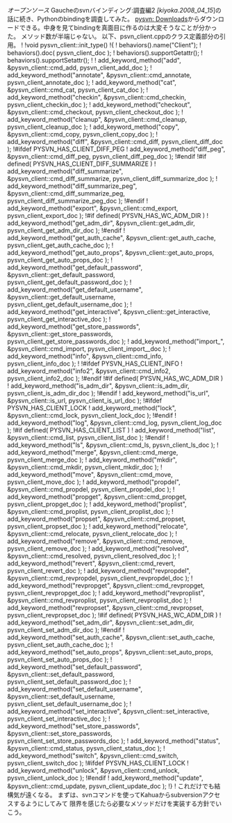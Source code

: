 *オープンソース* Gaucheのsvnバインディング:調査編2
*[kiyoka.2008_04_15*]の話に続き、Pythonのbindingを調査してみた。
[pysvn: Downloads](http://pysvn.tigris.org/project_downloads.html)からダウンロードできる。中身を見てbindingを真面目に作るのは大変そうなことが分かった。
メソッド数が半端じゃない。
以下、psvn_client.cppのクラス定義部分の引用。
!
!void pysvn_client::init_type()
!{
!    behaviors().name("Client");
!    behaviors().doc( pysvn_client_doc );
!    behaviors().supportGetattr();
!    behaviors().supportSetattr();
!
!    add_keyword_method("add", &pysvn_client::cmd_add, pysvn_client_add_doc );
!    add_keyword_method("annotate", &pysvn_client::cmd_annotate, pysvn_client_annotate_doc );
!    add_keyword_method("cat", &pysvn_client::cmd_cat, pysvn_client_cat_doc );
!    add_keyword_method("checkin", &pysvn_client::cmd_checkin, pysvn_client_checkin_doc );
!    add_keyword_method("checkout", &pysvn_client::cmd_checkout, pysvn_client_checkout_doc );
!    add_keyword_method("cleanup", &pysvn_client::cmd_cleanup, pysvn_client_cleanup_doc );
!    add_keyword_method("copy", &pysvn_client::cmd_copy, pysvn_client_copy_doc );
!    add_keyword_method("diff", &pysvn_client::cmd_diff, pysvn_client_diff_doc );
!#ifdef PYSVN_HAS_CLIENT_DIFF_PEG
!    add_keyword_method("diff_peg", &pysvn_client::cmd_diff_peg, pysvn_client_diff_peg_doc );
!#endif
!#if defined( PYSVN_HAS_CLIENT_DIFF_SUMMARIZE )
!    add_keyword_method("diff_summarize", &pysvn_client::cmd_diff_summarize, pysvn_client_diff_summarize_doc );
!    add_keyword_method("diff_summarize_peg", &pysvn_client::cmd_diff_summarize_peg, pysvn_client_diff_summarize_peg_doc );
!#endif
!    add_keyword_method("export", &pysvn_client::cmd_export, pysvn_client_export_doc );
!#if defined( PYSVN_HAS_WC_ADM_DIR )
!    add_keyword_method("get_adm_dir", &pysvn_client::get_adm_dir, pysvn_client_get_adm_dir_doc );
!#endif
!    add_keyword_method("get_auth_cache", &pysvn_client::get_auth_cache, pysvn_client_get_auth_cache_doc );
!    add_keyword_method("get_auto_props", &pysvn_client::get_auto_props, pysvn_client_get_auto_props_doc );
!    add_keyword_method("get_default_password", &pysvn_client::get_default_password, pysvn_client_get_default_password_doc );
!    add_keyword_method("get_default_username", &pysvn_client::get_default_username, pysvn_client_get_default_username_doc );
!    add_keyword_method("get_interactive", &pysvn_client::get_interactive, pysvn_client_get_interactive_doc );
!    add_keyword_method("get_store_passwords", &pysvn_client::get_store_passwords, pysvn_client_get_store_passwords_doc );
!    add_keyword_method("import_", &pysvn_client::cmd_import, pysvn_client_import__doc );
!    add_keyword_method("info", &pysvn_client::cmd_info, pysvn_client_info_doc );
!
!#ifdef PYSVN_HAS_CLIENT_INFO
!    add_keyword_method("info2", &pysvn_client::cmd_info2, pysvn_client_info2_doc );
!#endif
!#if defined( PYSVN_HAS_WC_ADM_DIR )
!    add_keyword_method("is_adm_dir", &pysvn_client::is_adm_dir, pysvn_client_is_adm_dir_doc );
!#endif
!    add_keyword_method("is_url", &pysvn_client::is_url, pysvn_client_is_url_doc );
!#ifdef PYSVN_HAS_CLIENT_LOCK
!    add_keyword_method("lock", &pysvn_client::cmd_lock, pysvn_client_lock_doc );
!#endif
!    add_keyword_method("log", &pysvn_client::cmd_log, pysvn_client_log_doc );
!#if defined( PYSVN_HAS_CLIENT_LIST )
!    add_keyword_method("list", &pysvn_client::cmd_list, pysvn_client_list_doc );
!#endif
!    add_keyword_method("ls", &pysvn_client::cmd_ls, pysvn_client_ls_doc );
!    add_keyword_method("merge", &pysvn_client::cmd_merge, pysvn_client_merge_doc );
!    add_keyword_method("mkdir", &pysvn_client::cmd_mkdir, pysvn_client_mkdir_doc );
!    add_keyword_method("move", &pysvn_client::cmd_move, pysvn_client_move_doc );
!    add_keyword_method("propdel", &pysvn_client::cmd_propdel, pysvn_client_propdel_doc );
!    add_keyword_method("propget", &pysvn_client::cmd_propget, pysvn_client_propget_doc );
!    add_keyword_method("proplist", &pysvn_client::cmd_proplist, pysvn_client_proplist_doc );
!    add_keyword_method("propset", &pysvn_client::cmd_propset, pysvn_client_propset_doc );
!    add_keyword_method("relocate", &pysvn_client::cmd_relocate, pysvn_client_relocate_doc );
!    add_keyword_method("remove", &pysvn_client::cmd_remove, pysvn_client_remove_doc );
!    add_keyword_method("resolved", &pysvn_client::cmd_resolved, pysvn_client_resolved_doc );
!    add_keyword_method("revert", &pysvn_client::cmd_revert, pysvn_client_revert_doc );
!    add_keyword_method("revpropdel", &pysvn_client::cmd_revpropdel, pysvn_client_revpropdel_doc );
!    add_keyword_method("revpropget", &pysvn_client::cmd_revpropget, pysvn_client_revpropget_doc );
!    add_keyword_method("revproplist", &pysvn_client::cmd_revproplist, pysvn_client_revproplist_doc );
!    add_keyword_method("revpropset", &pysvn_client::cmd_revpropset, pysvn_client_revpropset_doc );
!#if defined( PYSVN_HAS_WC_ADM_DIR )
!    add_keyword_method("set_adm_dir", &pysvn_client::set_adm_dir, pysvn_client_set_adm_dir_doc );
!#endif
!    add_keyword_method("set_auth_cache", &pysvn_client::set_auth_cache, pysvn_client_set_auth_cache_doc );
!    add_keyword_method("set_auto_props", &pysvn_client::set_auto_props, pysvn_client_set_auto_props_doc );
!    add_keyword_method("set_default_password", &pysvn_client::set_default_password, pysvn_client_set_default_password_doc );
!    add_keyword_method("set_default_username", &pysvn_client::set_default_username, pysvn_client_set_default_username_doc );
!    add_keyword_method("set_interactive", &pysvn_client::set_interactive, pysvn_client_set_interactive_doc );
!    add_keyword_method("set_store_passwords", &pysvn_client::set_store_passwords, pysvn_client_set_store_passwords_doc );
!    add_keyword_method("status", &pysvn_client::cmd_status, pysvn_client_status_doc );
!    add_keyword_method("switch", &pysvn_client::cmd_switch, pysvn_client_switch_doc );
!#ifdef PYSVN_HAS_CLIENT_LOCK
!    add_keyword_method("unlock", &pysvn_client::cmd_unlock, pysvn_client_unlock_doc );
!#endif
!    add_keyword_method("update", &pysvn_client::cmd_update, pysvn_client_update_doc );
!}
!
これだけでも結構気が遠くなる。
まずは、svnコマンドを使ってKahuaからsubversionアクセスするようにしてみて
限界を感じたら必要なメソッドだけを実装する方針でいこう。

